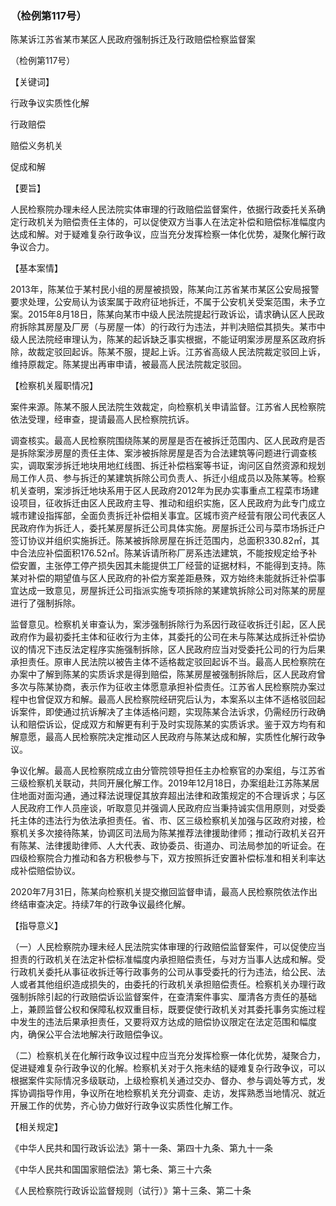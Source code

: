 ### （检例第117号）
陈某诉江苏省某市某区人民政府强制拆迁及行政赔偿检察监督案

（检例第117号）

【关键词】

行政争议实质性化解

行政赔偿

赔偿义务机关

促成和解

【要旨】

人民检察院办理未经人民法院实体审理的行政赔偿监督案件，依据行政委托关系确定行政机关为赔偿责任主体的，可以促使双方当事人在法定补偿和赔偿标准幅度内达成和解。对于疑难复杂行政争议，应当充分发挥检察一体化优势，凝聚化解行政争议合力。

【基本案情】

2013年，陈某位于某村民小组的房屋被损毁，陈某向江苏省某市某区公安局报警要求处理，公安局认为该案属于政府征地拆迁，不属于公安机关受案范围，未予立案。2015年8月18日，陈某向某市中级人民法院提起行政诉讼，请求确认区人民政府拆除其房屋及厂房（与房屋一体）的行政行为违法，并判决赔偿其损失。某市中级人民法院经审理认为，陈某的起诉缺乏事实根据，不能证明案涉房屋系区政府拆除，故裁定驳回起诉。陈某不服，提起上诉。江苏省高级人民法院裁定驳回上诉，维持原裁定。陈某提出再审申请，被最高人民法院裁定驳回。

【检察机关履职情况】

案件来源。陈某不服人民法院生效裁定，向检察机关申请监督。江苏省人民检察院依法受理，经审查，提请最高人民检察院抗诉。

调查核实。最高人民检察院围绕陈某的房屋是否在被拆迁范围内、区人民政府是否是拆除案涉房屋的责任主体、案涉被拆除房屋是否为合法建筑等问题进行调查核实，调取案涉拆迁地块用地红线图、拆迁补偿档案等书证，询问区自然资源和规划局工作人员、参与拆迁的某建筑拆除公司负责人、拆迁小组成员以及陈某等。检察机关查明，案涉拆迁地块系用于区人民政府2012年为民办实事重点工程菜市场建设项目，征收拆迁由区人民政府主导、推动和组织实施，区人民政府为此专门成立城市建设指挥部，全面负责拆迁补偿相关事宜。区城市资产经营有限公司代表区人民政府作为拆迁人，委托某房屋拆迁公司具体实施。房屋拆迁公司与菜市场拆迁户签订协议并组织实施拆迁。陈某被拆除房屋在拆迁范围内，总面积330.82㎡，其中合法应补偿面积176.52㎡。陈某诉请所称厂房系违法建筑，不能按规定给予补偿安置，主张停工停产损失因其未能提供工厂经营的证据材料，不能得到支持。陈某对补偿的期望值与区人民政府的补偿方案差距悬殊，双方始终未能就拆迁补偿事宜达成一致意见，房屋拆迁公司指派实施专项拆除的某建筑拆除公司对陈某的房屋进行了强制拆除。

监督意见。检察机关审查认为，案涉强制拆除行为系因行政征收拆迁引起，区人民政府作为最初委托主体和征收行为主体，其委托的公司在未与陈某达成拆迁补偿协议的情况下违反法定程序实施强制拆除，区人民政府应当对受委托公司的行为后果承担责任。原审人民法院以被告主体不适格裁定驳回起诉不当。最高人民检察院在办案中了解到陈某的实质诉求是得到赔偿，陈某房屋被强制拆除后，区人民政府曾多次与陈某协商，表示作为征收主体愿意承担补偿责任。江苏省人民检察院办案过程中也曾促双方和解。最高人民检察院经研究后认为，本案系以主体不适格驳回起诉案件，即使通过抗诉解决了主体适格问题，实现陈某合法诉求，仍需经历行政确认和赔偿诉讼，促成双方和解更有利于及时实现陈某的实质诉求。鉴于双方均有和解意愿，最高人民检察院决定推动区人民政府与陈某达成和解，实质性化解行政争议。

争议化解。最高人民检察院成立由分管院领导担任主办检察官的办案组，与江苏省三级检察机关联动，共同开展化解工作。2019年12月18日，办案组赴江苏陈某居住地面对面沟通，通过释法说理促其放弃超出法律和政策规定的不合理诉求；与区人民政府工作人员座谈，听取意见并强调人民政府应当秉持诚实信用原则，对受委托主体的违法行为依法承担责任。省、市、区三级检察机关加强与区政府对接，检察机关多次接待陈某，协调区司法局为陈某推荐法律援助律师；推动行政机关召开有陈某、法律援助律师、人大代表、政协委员、街道办、司法局参加的听证会。在四级检察院合力推动和各方积极参与下，双方按照拆迁安置补偿标准和相关利率达成补偿赔偿协议。

2020年7月31日，陈某向检察机关提交撤回监督申请，最高人民检察院依法作出终结审查决定。持续7年的行政争议最终化解。

【指导意义】

（一）人民检察院办理未经人民法院实体审理的行政赔偿监督案件，可以促使应当担责的行政机关在法定补偿标准幅度内承担赔偿责任，与对方当事人达成和解。受行政机关委托从事征收拆迁等行政事务的公司从事受委托的行为违法，给公民、法人或者其他组织造成损失的，由委托的行政机关承担赔偿责任。检察机关办理行政强制拆除引起的行政赔偿诉讼监督案件，在查清案件事实、厘清各方责任的基础上，兼顾监督公权和保障私权双重目标，既要促使行政机关对其委托事务实施过程中发生的违法后果承担责任，又要将双方达成的赔偿协议限定在法定范围和幅度内，确保公平合法地解决行政赔偿争议。

（二）检察机关在化解行政争议过程中应当充分发挥检察一体化优势，凝聚合力，促进疑难复杂行政争议的化解。检察机关对于久拖未结的疑难复杂行政争议，可以根据案件实际情况多级联动，上级检察机关通过交办、督办、参与调处等方式，发挥协调指导作用，争议所在地检察机关充分调查、走访，发挥熟悉当地情况、就近开展工作的优势，齐心协力做好行政争议实质性化解工作。

【相关规定】

《中华人民共和国行政诉讼法》第十一条、第四十九条、第九十一条

《中华人民共和国国家赔偿法》第七条、第三十六条

《人民检察院行政诉讼监督规则（试行）》第十三条、第二十条
